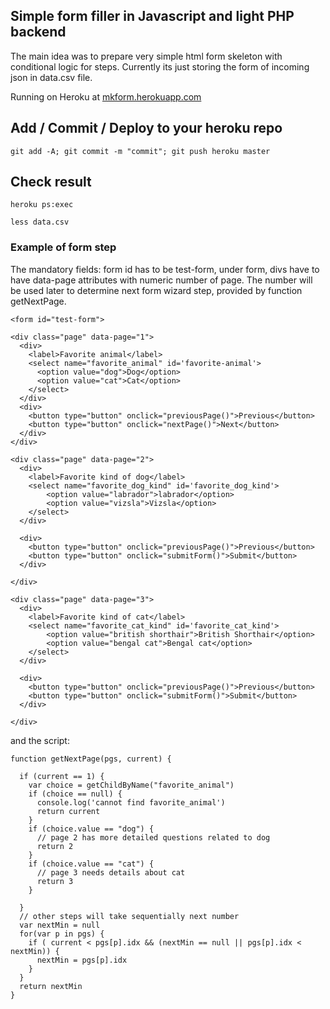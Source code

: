 ## Simple form filler in Javascript and light PHP backend
The main idea was to prepare very simple html form skeleton with conditional logic for steps.
Currently its just storing the form of incoming json in data.csv file.

Running on Heroku at [mkform.herokuapp.com](https://mkform.herokuapp.com/)

## Add / Commit / Deploy to your heroku repo
```
git add -A; git commit -m "commit"; git push heroku master
```

## Check result
```
heroku ps:exec

less data.csv
```

### Example of form step
The mandatory fields: form id has to be test-form, under form, divs have to have data-page attributes with numeric number of page.
The number will be used later to determine next form wizard step, provided by function getNextPage.
```
<form id="test-form">
  
<div class="page" data-page="1">
  <div>
    <label>Favorite animal</label>
    <select name="favorite_animal" id='favorite-animal'>
      <option value="dog">Dog</option>
      <option value="cat">Cat</option>
    </select>
  </div>
  <div>
    <button type="button" onclick="previousPage()">Previous</button>
    <button type="button" onclick="nextPage()">Next</button>
  </div>
</div>

<div class="page" data-page="2">
  <div>
    <label>Favorite kind of dog</label>
    <select name="favorite_dog_kind" id='favorite_dog_kind'>
        <option value="labrador">labrador</option>
        <option value="vizsla">Vizsla</option>
    </select>
  </div>

  <div>
    <button type="button" onclick="previousPage()">Previous</button>
    <button type="button" onclick="submitForm()">Submit</button>
  </div>
  
</div>

<div class="page" data-page="3">
  <div>
    <label>Favorite kind of cat</label>
    <select name="favorite_cat_kind" id='favorite_cat_kind'>
        <option value="british shorthair">British Shorthair</option>
        <option value="bengal cat">Bengal cat</option>
    </select>
  </div>

  <div>
    <button type="button" onclick="previousPage()">Previous</button>
    <button type="button" onclick="submitForm()">Submit</button>
  </div>
  
</div>
```
and the script:
```
function getNextPage(pgs, current) {

  if (current == 1) {
    var choice = getChildByName("favorite_animal")
    if (choice == null) {
      console.log('cannot find favorite_animal')
      return current
    }
    if (choice.value == "dog") {
      // page 2 has more detailed questions related to dog
      return 2
    }
    if (choice.value == "cat") {
      // page 3 needs details about cat
      return 3
    }
  
  }
  // other steps will take sequentially next number
  var nextMin = null
  for(var p in pgs) {
    if ( current < pgs[p].idx && (nextMin == null || pgs[p].idx < nextMin)) {
      nextMin = pgs[p].idx
    }
  }
  return nextMin
}
```